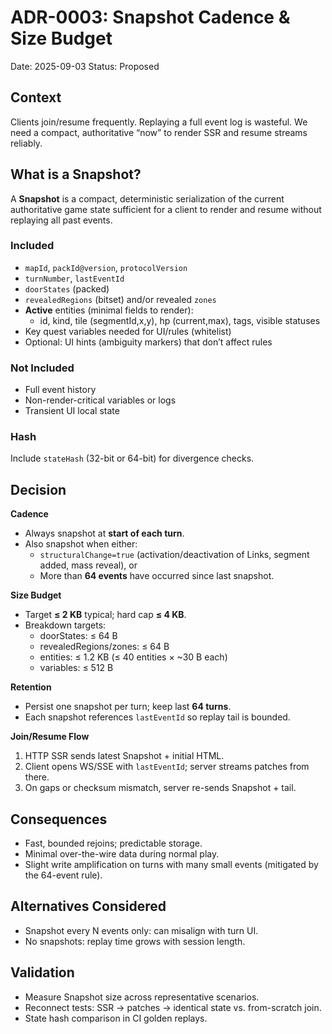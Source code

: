 # ADR-0003: Snapshot Cadence & Size Budget
Date: 2025-09-03
Status: Proposed

## Context
Clients join/resume frequently. Replaying a full event log is wasteful. We need a compact, authoritative “now” to render SSR and resume streams reliably.

## What is a Snapshot?
A **Snapshot** is a compact, deterministic serialization of the current authoritative game state sufficient for a client to render and resume without replaying all past events.

### Included
- `mapId`, `packId@version`, `protocolVersion`
- `turnNumber`, `lastEventId`
- `doorStates` (packed)
- `revealedRegions` (bitset) and/or revealed `zones`
- **Active** entities (minimal fields to render):
  - id, kind, tile (segmentId,x,y), hp (current,max), tags, visible statuses
- Key quest variables needed for UI/rules (whitelist)
- Optional: UI hints (ambiguity markers) that don’t affect rules

### Not Included
- Full event history
- Non-render-critical variables or logs
- Transient UI local state

### Hash
Include `stateHash` (32-bit or 64-bit) for divergence checks.

## Decision
**Cadence**
- Always snapshot at **start of each turn**.
- Also snapshot when either:
  - `structuralChange=true` (activation/deactivation of Links, segment added, mass reveal), or
  - More than **64 events** have occurred since last snapshot.

**Size Budget**
- Target **≤ 2 KB** typical; hard cap **≤ 4 KB**.
- Breakdown targets:
  - doorStates: ≤ 64 B
  - revealedRegions/zones: ≤ 64 B
  - entities: ≤ 1.2 KB (≤ 40 entities × ~30 B each)
  - variables: ≤ 512 B

**Retention**
- Persist one snapshot per turn; keep last **64 turns**.
- Each snapshot references `lastEventId` so replay tail is bounded.

**Join/Resume Flow**
1. HTTP SSR sends latest Snapshot + initial HTML.
2. Client opens WS/SSE with `lastEventId`; server streams patches from there.
3. On gaps or checksum mismatch, server re-sends Snapshot + tail.

## Consequences
- Fast, bounded rejoins; predictable storage.
- Minimal over-the-wire data during normal play.
- Slight write amplification on turns with many small events (mitigated by the 64-event rule).

## Alternatives Considered
- Snapshot every N events only: can misalign with turn UI.
- No snapshots: replay time grows with session length.

## Validation
- Measure Snapshot size across representative scenarios.
- Reconnect tests: SSR → patches → identical state vs. from-scratch join.
- State hash comparison in CI golden replays.
